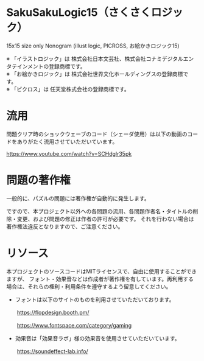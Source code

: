 # SakuSakuLogic15（さくさくロジック）
15x15 size only Nonogram (illust logic, PICROSS, お絵かきロジック15)

※ 「イラストロジック」は 株式会社日本文芸社、株式会社コナミデジタルエンタテインメントの登録商標です。<br>
※ 「お絵かきロジック」は 株式会社世界文化ホールディングスの登録商標です。<br>
※ 「ピクロス」は 任天堂株式会社の登録商標です。

# 流用

問題クリア時のショックウェーブのコード（シェーダ使用）は以下の動画のコードをありがたく流用させていただいています。

https://www.youtube.com/watch?v=SCHdglr35pk

# 問題の著作権

一般的に、パズルの問題には著作権が自動的に発生します。

ですので、本プロジェクト以外への各問題の流用、各問題作者名・タイトルの削除・変更、および問題の修正は作者の許可が必要です。
それを行わない場合は著作権法違反となりますので、ご注意ください。

# リソース

本プロジェクトのソースコードはMITライセンスで、自由に使用することができますが、
フォント・効果音などは作成者が著作権を有しています。再利用する場合は、それらの権利・利用条件を遵守するよう留意してください。

- フォントは以下のサイトのものを利用させていただいております。

　　https://flopdesign.booth.pm/

　　https://www.fontspace.com/category/gaming

- 効果音は「効果音ラボ」様の効果音を使用させていただいています。

　　https://soundeffect-lab.info/

